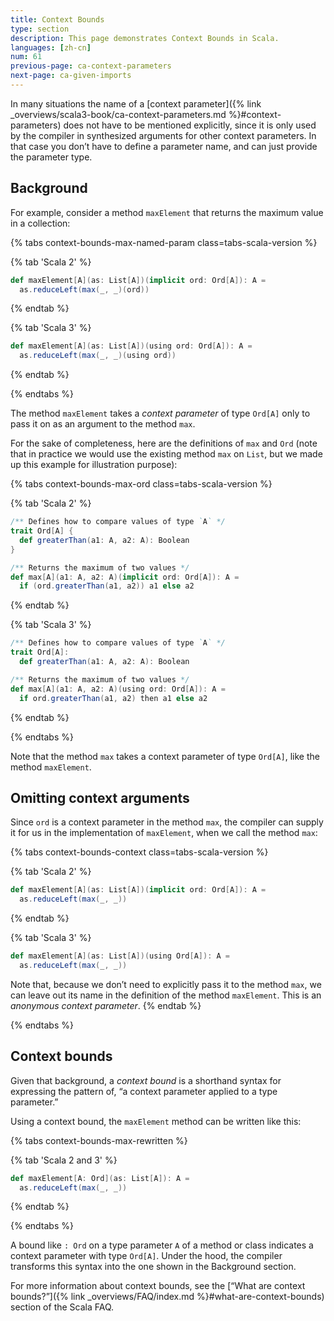 ```yaml
---
title: Context Bounds
type: section
description: This page demonstrates Context Bounds in Scala.
languages: [zh-cn]
num: 61
previous-page: ca-context-parameters
next-page: ca-given-imports
---
```


In many situations the name of a [context parameter]({% link _overviews/scala3-book/ca-context-parameters.md %}#context-parameters) does not have to be mentioned explicitly, since it is only used by the compiler in synthesized arguments for other context parameters.
In that case you don’t have to define a parameter name, and can just provide the parameter type.


## Background

For example, consider a method `maxElement` that returns the maximum value in a collection:

{% tabs context-bounds-max-named-param class=tabs-scala-version %}

{% tab 'Scala 2' %}
```scala
def maxElement[A](as: List[A])(implicit ord: Ord[A]): A =
  as.reduceLeft(max(_, _)(ord))
```
{% endtab %}

{% tab 'Scala 3' %}
```scala
def maxElement[A](as: List[A])(using ord: Ord[A]): A =
  as.reduceLeft(max(_, _)(using ord))
```
{% endtab %}

{% endtabs %}

The method `maxElement` takes a _context parameter_ of type `Ord[A]` only to pass it on as an argument to the method
`max`.

For the sake of completeness, here are the definitions of `max` and `Ord` (note that in practice we would use the
existing method `max` on `List`, but we made up this example for illustration purpose):

{% tabs context-bounds-max-ord class=tabs-scala-version %}

{% tab 'Scala 2' %}
```scala
/** Defines how to compare values of type `A` */
trait Ord[A] {
  def greaterThan(a1: A, a2: A): Boolean
}

/** Returns the maximum of two values */
def max[A](a1: A, a2: A)(implicit ord: Ord[A]): A =
  if (ord.greaterThan(a1, a2)) a1 else a2
```
{% endtab %}

{% tab 'Scala 3' %}
```scala
/** Defines how to compare values of type `A` */
trait Ord[A]:
  def greaterThan(a1: A, a2: A): Boolean

/** Returns the maximum of two values */
def max[A](a1: A, a2: A)(using ord: Ord[A]): A =
  if ord.greaterThan(a1, a2) then a1 else a2
```
{% endtab %}

{% endtabs %}

Note that the method `max` takes a context parameter of type `Ord[A]`, like the method `maxElement`.

## Omitting context arguments

Since `ord` is a context parameter in the method `max`, the compiler can supply it for us in the implementation of `maxElement`,
when we call the method `max`:

{% tabs context-bounds-context class=tabs-scala-version %}

{% tab 'Scala 2' %}
```scala
def maxElement[A](as: List[A])(implicit ord: Ord[A]): A =
  as.reduceLeft(max(_, _))
```
{% endtab %}

{% tab 'Scala 3' %}
```scala
def maxElement[A](as: List[A])(using Ord[A]): A =
  as.reduceLeft(max(_, _))
```

Note that, because we don’t need to explicitly pass it to the method `max`, we can leave out its name in the definition
of the method `maxElement`. This is an _anonymous context parameter_.
{% endtab %}

{% endtabs %}

## Context bounds

Given that background, a _context bound_ is a shorthand syntax for expressing the pattern of, “a context parameter applied to a type parameter.”

Using a context bound, the `maxElement` method can be written like this:

{% tabs context-bounds-max-rewritten %}

{% tab 'Scala 2 and 3' %}

```scala
def maxElement[A: Ord](as: List[A]): A =
  as.reduceLeft(max(_, _))
```

{% endtab %}

{% endtabs %}


A bound like `: Ord` on a type parameter `A` of a method or class indicates a context parameter with type `Ord[A]`.
Under the hood, the compiler transforms this syntax into the one shown in the Background section.

For more information about context bounds, see the [“What are context bounds?”]({% link _overviews/FAQ/index.md %}#what-are-context-bounds) section of the Scala FAQ.
